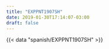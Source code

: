 ```yaml
---
title: "EXPPNT1907SH"
date: 2019-01-30T17:14:07-03:00
draft: false
---
```


{{< data "spanish/EXPPNT1907SH" >}}